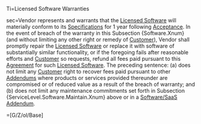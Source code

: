 Ti=Licensed Software Warranties

sec=Vendor represents and warrants that the <a href='#Def.Licensed_Software.sec' class='definedterm'>Licensed Software</a> will materially conform to its <a href='#Def.Specification.sec' class='definedterm'>Specifications</a> for 1 year following <a href='#Def.Acceptance.sec' class='definedterm'>Acceptance</a>. In the event of breach of the warranty in this Subsection {Software.Xnum} (and without limiting any other right or remedy of <a href='#Def.Customer.sec' class='definedterm'>Customer</a>), Vendor shall promptly repair the <a href='#Def.Licensed_Software.sec' class='definedterm'>Licensed Software</a> or replace it with software of substantially similar functionality, or if the foregoing fails after reasonable efforts and <a href='#Def.Customer.sec' class='definedterm'>Customer</a> so requests, refund all fees paid pursuant to this <a href='#Def.Agreement.sec' class='definedterm'>Agreement</a> for such <a href='#Def.Licensed_Software.sec' class='definedterm'>Licensed Software</a>. The preceding sentence: (a) does not limit any <a href='#Def.Customer.sec' class='definedterm'>Customer</a> right to recover fees paid pursuant to other <a href='#Def.Addendum.sec' class='definedterm'>Addendums</a> where products or services provided thereunder are compromised or of reduced value as a result of the breach of warranty; and (b) does not limit any maintenance commitments set forth in Subsection {ServiceLevel.Software.Maintain.Xnum} above or in a <a href='#Def.Software/SaaS_Addendum.sec' class='definedterm'>Software/SaaS Addendum</a>.

=[G/Z/ol/Base]
